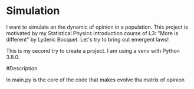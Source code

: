 # Simulation

I want to simulate an the dynamic of opinion in a population. 
This project is motivated by my Statistical Physics introduction course of L3: "More is different" by Lyderic Bocquet.
Let's try to bring out emergent laws!

This is my second try to create a project. 
I am using a venv with Python 3.8.0. 


#Description

In main.py is the core of the code that makes evolve tha matrix of opinion


